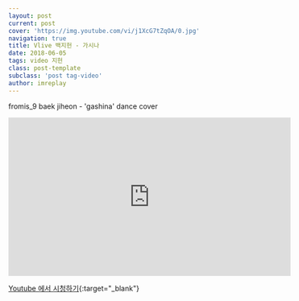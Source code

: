 ```yaml
---
layout: post
current: post
cover: 'https://img.youtube.com/vi/j1XcG7tZqOA/0.jpg'
navigation: true
title: Vlive 백지헌 - 가시나
date: 2018-06-05
tags: video 지헌
class: post-template
subclass: 'post tag-video'
author: imreplay
---
```




fromis_9 baek jiheon - 'gashina' dance cover

<iframe width="560" height="315" src="https://www.youtube.com/embed/j1XcG7tZqOA?rel=0" frameborder="0" allow="autoplay; encrypted-media" allowfullscreen></iframe>


[Youtube 에서 시청하기](https://www.youtube.com/watch?v=j1XcG7tZqOA){:target="_blank"}
